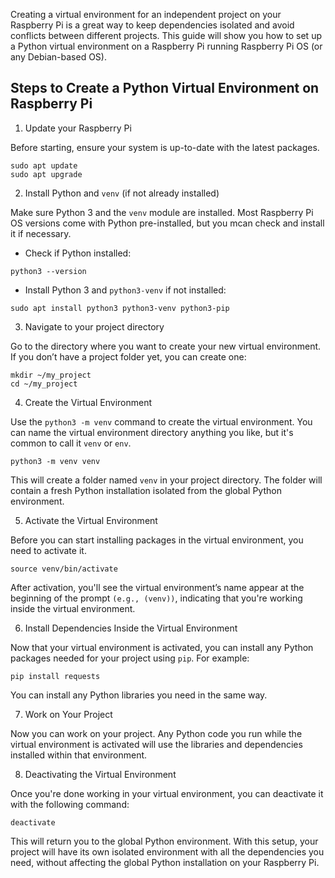 Creating a virtual environment for an independent project on your Raspberry Pi is a great way to keep dependencies isolated and avoid conflicts between different projects. This guide will show you how to set up a Python virtual environment on a Raspberry Pi running Raspberry Pi OS (or any Debian-based OS).

## Steps to Create a Python Virtual Environment on Raspberry Pi

1. Update your Raspberry Pi

Before starting, ensure your system is up-to-date with the latest packages. 

```
sudo apt update
sudo apt upgrade
```

2. Install Python and `venv` (if not already installed)

Make sure Python 3 and the `venv` module are installed. Most Raspberry Pi OS versions come with Python pre-installed, but you mcan check and install it if necessary. 

* Check if Python installed:

```
python3 --version
```

* Install Python 3 and `python3-venv` if not installed: 

```
sudo apt install python3 python3-venv python3-pip
```

3. Navigate to your project directory

Go to the directory where you want to create your new virtual environment. If you don’t have a project folder yet, you can create one:

```
mkdir ~/my_project
cd ~/my_project
```

4. Create the Virtual Environment

Use the `python3 -m venv` command to create the virtual environment. You can name the virtual environment directory anything you like, but it's common to call it `venv` or `env`. 

```
python3 -m venv venv
```

This will create a folder named `venv` in your project directory. The folder will contain a fresh Python installation isolated from the global Python environment. 

5. Activate the Virtual Environment

Before you can start installing packages in the virtual environment, you need to activate it.

```
source venv/bin/activate
```

After activation, you'll see the virtual environment’s name appear at the beginning of the prompt `(e.g., (venv))`, indicating that you're working inside the virtual environment.

6. Install Dependencies Inside the Virtual Environment

Now that your virtual environment is activated, you can install any Python packages needed for your project using `pip`. For example:

```
pip install requests
```

You can install any Python libraries you need in the same way. 

7. Work on Your Project

Now you can work on your project. Any Python code you run while the virtual environment is activated will use the libraries and dependencies installed within that environment.

8. Deactivating the Virtual Environment

Once you're done working in your virtual environment, you can deactivate it with the following command:

```
deactivate
```

This will return you to the global Python environment. With this setup, your project will have its own isolated environment with all the dependencies you need, without affecting the global Python installation on your Raspberry Pi. 